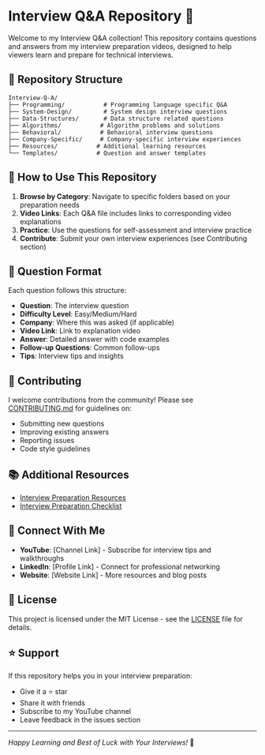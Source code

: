 # Interview Q&A Repository 🎥

Welcome to my Interview Q&A collection! This repository contains questions and answers from my interview preparation videos, designed to help viewers learn and prepare for technical interviews.

## 📁 Repository Structure

```
Interview-Q-A/
├── Programming/           # Programming language specific Q&A
├── System-Design/         # System design interview questions
├── Data-Structures/       # Data structure related questions
├── Algorithms/           # Algorithm problems and solutions
├── Behavioral/           # Behavioral interview questions
├── Company-Specific/     # Company-specific interview experiences
├── Resources/           # Additional learning resources
└── Templates/           # Question and answer templates
```

## 🎯 How to Use This Repository

1. **Browse by Category**: Navigate to specific folders based on your preparation needs
2. **Video Links**: Each Q&A file includes links to corresponding video explanations
3. **Practice**: Use the questions for self-assessment and interview practice
4. **Contribute**: Submit your own interview experiences (see Contributing section)

## 📝 Question Format

Each question follows this structure:
- **Question**: The interview question
- **Difficulty Level**: Easy/Medium/Hard
- **Company**: Where this was asked (if applicable)
- **Video Link**: Link to explanation video
- **Answer**: Detailed answer with code examples
- **Follow-up Questions**: Common follow-ups
- **Tips**: Interview tips and insights

## 🤝 Contributing

I welcome contributions from the community! Please see [CONTRIBUTING.md](CONTRIBUTING.md) for guidelines on:
- Submitting new questions
- Improving existing answers
- Reporting issues
- Code style guidelines

## 📚 Additional Resources

- [Interview Preparation Resources](Resources/README.md)
- [Interview Preparation Checklist](Resources/preparation-checklist.md)

## 🔗 Connect With Me

- **YouTube**: [Channel Link] - Subscribe for interview tips and walkthroughs
- **LinkedIn**: [Profile Link] - Connect for professional networking
- **Website**: [Website Link] - More resources and blog posts

## 📄 License

This project is licensed under the MIT License - see the [LICENSE](LICENSE) file for details.

## ⭐ Support

If this repository helps you in your interview preparation:
- Give it a ⭐ star
- Share it with friends
- Subscribe to my YouTube channel
- Leave feedback in the issues section

---

*Happy Learning and Best of Luck with Your Interviews!* 🚀
